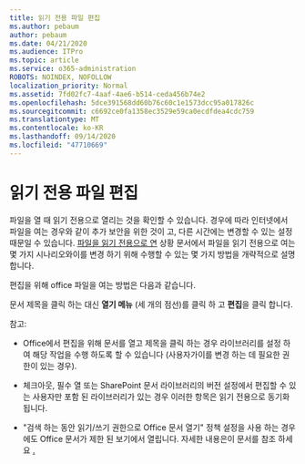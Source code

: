 ```yaml
---
title: 읽기 전용 파일 편집
ms.author: pebaum
author: pebaum
ms.date: 04/21/2020
ms.audience: ITPro
ms.topic: article
ms.service: o365-administration
ROBOTS: NOINDEX, NOFOLLOW
localization_priority: Normal
ms.assetid: 7fd02fc7-4aaf-4ae6-b514-ceda456b74e2
ms.openlocfilehash: 5dce391568dd60b76c60c1e1573dcc95a017826c
ms.sourcegitcommit: c6692ce0fa1358ec3529e59ca0ecdfdea4cdc759
ms.translationtype: MT
ms.contentlocale: ko-KR
ms.lasthandoff: 09/14/2020
ms.locfileid: "47710669"
---
```

# <a name="edit-a-read-only-file"></a>읽기 전용 파일 편집

파일을 열 때 읽기 전용으로 열리는 것을 확인할 수 있습니다. 경우에 따라 인터넷에서 파일을 여는 경우와 같이 추가 보안을 위한 것이 고, 다른 시간에는 변경할 수 있는 설정 때문일 수 있습니다. [파일을 읽기 전용으로 연](https://support.office.com/article/Why-did-my-file-open-read-only-3ab4b792-da50-4b38-8628-14c64e1f1d15) 상황 문서에서 파일을 읽기 전용으로 여는 몇 가지 시나리오와이를 변경 하기 위해 수행할 수 있는 몇 가지 방법을 개략적으로 설명 합니다.

편집을 위해 office 파일을 여는 방법은 다음과 같습니다.

문서 제목을 클릭 하는 대신 **열기 메뉴** (세 개의 점선)를 클릭 하 고 **편집**을 클릭 합니다.

참고:

- Office에서 편집을 위해 문서를 열고 제목을 클릭 하는 경우 라이브러리를 설정 하 여 해당 작업을 수행 하도록 할 수 있습니다 (사용자가이를 변경 하는 데 필요한 권한이 있는 경우).

- 체크아웃, 필수 열 또는 SharePoint 문서 라이브러리의 버전 설정에서 편집할 수 있는 사용자만 포함 된 라이브러리가 있는 경우 이러한 항목은 읽기 전용으로 동기화 됩니다.

- "검색 하는 동안 읽기/쓰기 권한으로 Office 문서 열기" 정책 설정을 사용 하는 경우에도 Office 문서가 제한 된 보기에서 열립니다. 자세한 내용은이 문서를 참조 하세요 [.](https://support.microsoft.com/help/983047/an-office-document-opens-in-protected-view-even-though-you-enable-the)


